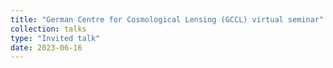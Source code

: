 ```yaml
---
title: "German Centre for Cosmological Lensing (GCCL) virtual seminar"
collection: talks
type: "Invited talk"
date: 2023-06-16
---
```


